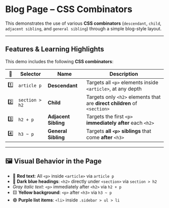 #  Blog Page – CSS Combinators 

This demonstrates the use of various **CSS combinators** (`descendant`, `child`, `adjacent sibling`, and `general sibling`) through a simple blog-style layout.

---

##  Features & Learning Highlights

This demo includes the following **CSS combinators**:

| 🔢 | Selector             | Name                  | Description                                                                 |
|-----|----------------------|-----------------------|-----------------------------------------------------------------------------|
| 1️⃣ | `article p`          | **Descendant**        | Targets all `<p>` elements inside `<article>`, at any depth                 |
| 2️⃣ | `section > h2`       | **Child**             | Targets only `<h2>` elements that are **direct children** of `<section>`   |
| 3️⃣ | `h2 + p`             | **Adjacent Sibling**  | Targets the first `<p>` **immediately after** each `<h2>`                  |
| 4️⃣ | `h3 ~ p`             | **General Sibling**   | Targets **all `<p>` siblings** that come **after** `<h3>`                  |

---

## 🖼 Visual Behavior in the Page

- 🔴 **Red text**: All `<p>` inside `<article>` via `article p`  
- 🔵 **Dark blue headings**: `<h2>` directly under `<section>` via `section > h2`  
- *Gray italic text*: `<p>` immediately after `<h2>` via `h2 + p`  
- 🟨 **Yellow background**: `<p>` after `<h3>` via `h3 ~ p`  
- 🟣 **Purple list items**: `<li>` inside `.sidebar > ul > li`



